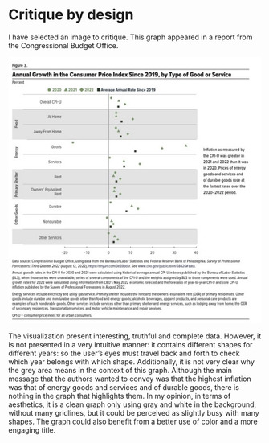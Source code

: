 # Critique by design
I have selected an image to critique. 
This graph appeared in a report from the Congressional Budget Office.

<img src="Inflation_graph.jpg"
     alt="Graph with inflation data in the U.S. from 2019 to 2022"
     class="center" />



The visualization present interesting, truthful and complete data. However, it is not presented in a very intuitive manner: it contains different shapes for different years: so the user’s eyes must travel back and forth to check which year  belongs with which shape. Additionally, it is not very clear why the grey area means in the context of this graph. 
Although the main message that the authors wanted to convey was that the highest inflation was that of energy goods and services and of durable goods, there is nothing in the graph that highlights them.
In my opinion, in terms of aesthetics, it is a clean graph only using gray and white in the background, without many gridlines, but it could be perceived as slightly busy with many shapes. The graph could also benefit from a better use of color and a more engaging title.

